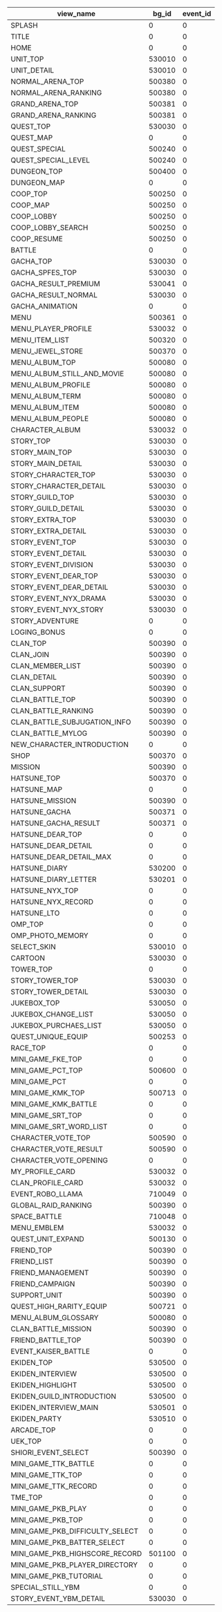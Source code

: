|view_name|bg_id|event_id|
| --- | --- | --- |
|SPLASH|0|0|
|TITLE|0|0|
|HOME|0|0|
|UNIT_TOP|530010|0|
|UNIT_DETAIL|530010|0|
|NORMAL_ARENA_TOP|500380|0|
|NORMAL_ARENA_RANKING|500380|0|
|GRAND_ARENA_TOP|500381|0|
|GRAND_ARENA_RANKING|500381|0|
|QUEST_TOP|530030|0|
|QUEST_MAP|0|0|
|QUEST_SPECIAL|500240|0|
|QUEST_SPECIAL_LEVEL|500240|0|
|DUNGEON_TOP|500400|0|
|DUNGEON_MAP|0|0|
|COOP_TOP|500250|0|
|COOP_MAP|500250|0|
|COOP_LOBBY|500250|0|
|COOP_LOBBY_SEARCH|500250|0|
|COOP_RESUME|500250|0|
|BATTLE|0|0|
|GACHA_TOP|530030|0|
|GACHA_SPFES_TOP|530030|0|
|GACHA_RESULT_PREMIUM|530041|0|
|GACHA_RESULT_NORMAL|530030|0|
|GACHA_ANIMATION|0|0|
|MENU|500361|0|
|MENU_PLAYER_PROFILE|530032|0|
|MENU_ITEM_LIST|500320|0|
|MENU_JEWEL_STORE|500370|0|
|MENU_ALBUM_TOP|500080|0|
|MENU_ALBUM_STILL_AND_MOVIE|500080|0|
|MENU_ALBUM_PROFILE|500080|0|
|MENU_ALBUM_TERM|500080|0|
|MENU_ALBUM_ITEM|500080|0|
|MENU_ALBUM_PEOPLE|500080|0|
|CHARACTER_ALBUM|530032|0|
|STORY_TOP|530030|0|
|STORY_MAIN_TOP|530030|0|
|STORY_MAIN_DETAIL|530030|0|
|STORY_CHARACTER_TOP|530030|0|
|STORY_CHARACTER_DETAIL|530030|0|
|STORY_GUILD_TOP|530030|0|
|STORY_GUILD_DETAIL|530030|0|
|STORY_EXTRA_TOP|530030|0|
|STORY_EXTRA_DETAIL|530030|0|
|STORY_EVENT_TOP|530030|0|
|STORY_EVENT_DETAIL|530030|0|
|STORY_EVENT_DIVISION|530030|0|
|STORY_EVENT_DEAR_TOP|530030|0|
|STORY_EVENT_DEAR_DETAIL|530030|0|
|STORY_EVENT_NYX_DRAMA|530030|0|
|STORY_EVENT_NYX_STORY|530030|0|
|STORY_ADVENTURE|0|0|
|LOGING_BONUS|0|0|
|CLAN_TOP|500390|0|
|CLAN_JOIN|500390|0|
|CLAN_MEMBER_LIST|500390|0|
|CLAN_DETAIL|500390|0|
|CLAN_SUPPORT|500390|0|
|CLAN_BATTLE_TOP|500390|0|
|CLAN_BATTLE_RANKING|500390|0|
|CLAN_BATTLE_SUBJUGATION_INFO|500390|0|
|CLAN_BATTLE_MYLOG|500390|0|
|NEW_CHARACTER_INTRODUCTION|0|0|
|SHOP|500370|0|
|MISSION|500390|0|
|HATSUNE_TOP|500370|0|
|HATSUNE_MAP|0|0|
|HATSUNE_MISSION|500390|0|
|HATSUNE_GACHA|500371|0|
|HATSUNE_GACHA_RESULT|500371|0|
|HATSUNE_DEAR_TOP|0|0|
|HATSUNE_DEAR_DETAIL|0|0|
|HATSUNE_DEAR_DETAIL_MAX|0|0|
|HATSUNE_DIARY|530200|0|
|HATSUNE_DIARY_LETTER|530201|0|
|HATSUNE_NYX_TOP|0|0|
|HATSUNE_NYX_RECORD|0|0|
|HATSUNE_LTO|0|0|
|OMP_TOP|0|0|
|OMP_PHOTO_MEMORY|0|0|
|SELECT_SKIN|530010|0|
|CARTOON|530030|0|
|TOWER_TOP|0|0|
|STORY_TOWER_TOP|530030|0|
|STORY_TOWER_DETAIL|530030|0|
|JUKEBOX_TOP|530050|0|
|JUKEBOX_CHANGE_LIST|530050|0|
|JUKEBOX_PURCHAES_LIST|530050|0|
|QUEST_UNIQUE_EQUIP|500253|0|
|RACE_TOP|0|0|
|MINI_GAME_FKE_TOP|0|0|
|MINI_GAME_PCT_TOP|500600|0|
|MINI_GAME_PCT|0|0|
|MINI_GAME_KMK_TOP|500713|0|
|MINI_GAME_KMK_BATTLE|0|0|
|MINI_GAME_SRT_TOP|0|0|
|MINI_GAME_SRT_WORD_LIST|0|0|
|CHARACTER_VOTE_TOP|500590|0|
|CHARACTER_VOTE_RESULT|500590|0|
|CHARACTER_VOTE_OPENING|0|0|
|MY_PROFILE_CARD|530032|0|
|CLAN_PROFILE_CARD|530032|0|
|EVENT_ROBO_LLAMA|710049|0|
|GLOBAL_RAID_RANKING|500390|0|
|SPACE_BATTLE|710048|0|
|MENU_EMBLEM|530032|0|
|QUEST_UNIT_EXPAND|500130|0|
|FRIEND_TOP|500390|0|
|FRIEND_LIST|500390|0|
|FRIEND_MANAGEMENT|500390|0|
|FRIEND_CAMPAIGN|500390|0|
|SUPPORT_UNIT|500390|0|
|QUEST_HIGH_RARITY_EQUIP|500721|0|
|MENU_ALBUM_GLOSSARY|500080|0|
|CLAN_BATTLE_MISSION|500390|0|
|FRIEND_BATTLE_TOP|500390|0|
|EVENT_KAISER_BATTLE|0|0|
|EKIDEN_TOP|530500|0|
|EKIDEN_INTERVIEW|530500|0|
|EKIDEN_HIGHLIGHT|530500|0|
|EKIDEN_GUILD_INTRODUCTION|530500|0|
|EKIDEN_INTERVIEW_MAIN|530501|0|
|EKIDEN_PARTY|530510|0|
|ARCADE_TOP|0|0|
|UEK_TOP|0|0|
|SHIORI_EVENT_SELECT|500390|0|
|MINI_GAME_TTK_BATTLE|0|0|
|MINI_GAME_TTK_TOP|0|0|
|MINI_GAME_TTK_RECORD|0|0|
|TME_TOP|0|0|
|MINI_GAME_PKB_PLAY|0|0|
|MINI_GAME_PKB_TOP|0|0|
|MINI_GAME_PKB_DIFFICULTY_SELECT|0|0|
|MINI_GAME_PKB_BATTER_SELECT|0|0|
|MINI_GAME_PKB_HIGHSCORE_RECORD|501100|0|
|MINI_GAME_PKB_PLAYER_DIRECTORY|0|0|
|MINI_GAME_PKB_TUTORIAL|0|0|
|SPECIAL_STILL_YBM|0|0|
|STORY_EVENT_YBM_DETAIL|530030|0|